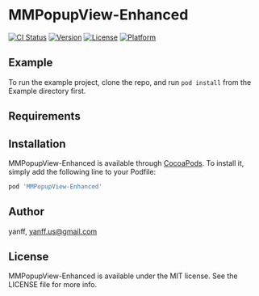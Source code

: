 # MMPopupView-Enhanced

[![CI Status](http://img.shields.io/travis/yanff/MMPopupView-Enhanced.svg?style=flat)](https://travis-ci.org/yanff/MMPopupView-Enhanced)
[![Version](https://img.shields.io/cocoapods/v/MMPopupView-Enhanced.svg?style=flat)](http://cocoapods.org/pods/MMPopupView-Enhanced)
[![License](https://img.shields.io/cocoapods/l/MMPopupView-Enhanced.svg?style=flat)](http://cocoapods.org/pods/MMPopupView-Enhanced)
[![Platform](https://img.shields.io/cocoapods/p/MMPopupView-Enhanced.svg?style=flat)](http://cocoapods.org/pods/MMPopupView-Enhanced)

## Example

To run the example project, clone the repo, and run `pod install` from the Example directory first.

## Requirements

## Installation

MMPopupView-Enhanced is available through [CocoaPods](http://cocoapods.org). To install
it, simply add the following line to your Podfile:

```ruby
pod 'MMPopupView-Enhanced'
```

## Author

yanff, yanff.us@gmail.com

## License

MMPopupView-Enhanced is available under the MIT license. See the LICENSE file for more info.
